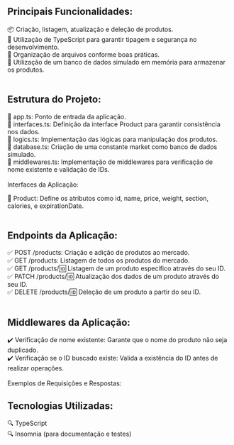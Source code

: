 ## Principais Funcionalidades:

📦 Criação, listagem, atualização e deleção de produtos.<br/>
🔄 Utilização de TypeScript para garantir tipagem e segurança no desenvolvimento.<br/>
🔄 Organização de arquivos conforme boas práticas.<br/>
🔄 Utilização de um banco de dados simulado em memória para armazenar os produtos.<br/><br/>
## Estrutura do Projeto:<br/>

📂 app.ts: Ponto de entrada da aplicação.<br/>
📂 interfaces.ts: Definição da interface Product para garantir consistência nos dados.<br/>
📂 logics.ts: Implementação das lógicas para manipulação dos produtos.<br/>
📂 database.ts: Criação de uma constante market como banco de dados simulado.<br/>
📂 middlewares.ts: Implementação de middlewares para verificação de nome existente e validação de IDs.<br/><br/>
Interfaces da Aplicação:<br/>

🔄 Product: Define os atributos como id, name, price, weight, section, calories, e expirationDate.<br/><br/>
## Endpoints da Aplicação:<br/>

✅ POST /products: Criação e adição de produtos ao mercado.<br/>
✅ GET /products: Listagem de todos os produtos do mercado.<br/>
✅ GET /products/:id: Listagem de um produto específico através do seu ID.<br/>
✅ PATCH /products/:id: Atualização dos dados de um produto através do seu ID.<br/>
✅ DELETE /products/:id: Deleção de um produto a partir do seu ID.<br/><br/>
## Middlewares da Aplicação:<br/>

✔️ Verificação de nome existente: Garante que o nome do produto não seja duplicado.<br/>
✔️ Verificação se o ID buscado existe: Valida a existência do ID antes de realizar operações.<br/><br/>
Exemplos de Requisições e Respostas:<br/>

## Tecnologias Utilizadas:<br/>

🔍 TypeScript<br/>
🔍 Insomnia (para documentação e testes)<br/>
